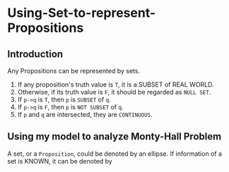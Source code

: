 # Using-Set-to-represent-Propositions

## Introduction

Any Propositions can be represented by sets. 
1. If any proposition's truth value is `T`, it is a SUBSET of REAL WORLD. 
2. Otherwise, if its truth value is `F`, it should be regarded as `NULL SET`.
3. If `p->q` is `T`, then `p` is `SUBSET` of `q`.
4. If `p->q` is `F`, then `p` is `NOT SUBSET` of `q`.
5. If `p` and `q` are intersected, they are `CONTINUOUS`.

## Using my model to analyze Monty-Hall Problem

A set, or a `Proposition`, could be denoted by an ellipse. If information of a set is KNOWN, it can be denoted by
[](main/Images/Known.HEIC)
